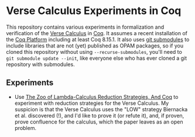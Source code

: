 # Verse Calculus Experiments in Coq

This repository contains various experiments in formalization and verification of the [Verse Calculus](https://simon.peytonjones.org/assets/pdfs/verse-conf.pdf) in [Coq](https://coq.inria.fr/). It assumes a recent installation of the [Coq Platform](https://github.com/coq/platform) including at least Coq 8.15.1. It also uses [git submodules](https://git-scm.com/book/en/v2/Git-Tools-Submodules) to include libraries that are not (yet) published as OPAM packages, so if you cloned this repository without using `--recurse-submodules`, you'll need to `git submodule update --init`, like everyone else who has ever cloned a git repository with submodules.

## Experiments

* Use [The Zoo of Lambda-Calculus Reduction Strategies, And Coq](https://drops.dagstuhl.de/opus/volltexte/2022/16716/) to experiment with reduction strategies for the Verse Calculus. My suspicion is that the Verse Calculus uses the "LOW" strategy Biernacka et al. discovered (!), and I'd like to prove it (or refute it), and, if proven, prove confluence for the calculus, which the paper leaves as an open problem.
